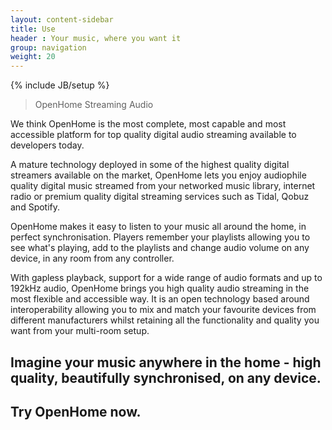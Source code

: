 ```yaml
---
layout: content-sidebar
title: Use
header : Your music, where you want it
group: navigation
weight: 20
---
```

{% include JB/setup %}

> OpenHome Streaming Audio

We think OpenHome is the most complete, most capable and most accessible platform for top quality digital audio streaming available to developers today.

A mature technology deployed in some of the highest quality digital streamers available on the market, OpenHome lets you enjoy audiophile quality digital music streamed from your networked music library, internet radio or premium quality digital streaming services such as Tidal, Qobuz and Spotify.

OpenHome makes it easy to listen to your music all around the home, in perfect synchronisation. Players remember your playlists allowing you to see what's playing, add to the playlists and change audio volume on any device, in any room from any controller.

With gapless playback, support for a wide range of audio formats and up to 192kHz audio, OpenHome brings you high quality audio streaming in the most flexible and accessible way. It is an open technology based around interoperability allowing you to mix and match your favourite devices from different manufacturers whilst retaining all the functionality and quality you want from your multi-room setup.


## Imagine your music anywhere in the home - high quality, beautifully synchronised, on any device.

## Try OpenHome now.

